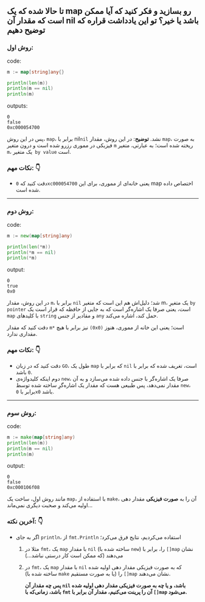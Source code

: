 ## تا حالا شده که یک map رو بسازید و فکر کنید که آیا ممکن است که مقدار آن nil باشد یا خیر؟ تو این یادداشت قراره که توضیح دهیم

### روش اول:

code: 
```go
m := map[string]any{}

println(len(m))
println(m == nil)
println(m)
```

outputs: 
```
0
false
0xc000054700
```
پس در این روش، `map`، برابر با nil`nil` نشد.
**توضیح**: در این روش، مقدار `map`، به صورت فیزیکی در مموری رزرو شده است و درون متغیر `m` ریخته شده است؛ به عبارتی، متغیر `m`، یک متغیر` by value` است.

### نکات مهم: 👇
- دقت کنید که `0xc000054700` یعنی خانه‌ای از مموری، برای این map اختصاص داده شده است.

---


### روش دوم:

code: 
```go
m := new(map[string]any)

println(len(*m))
println(*m == nil)
println(*m)
```

output: 
```
0
true
0x0
```
در این روش، مقدار `m`، برابر با `nil` شد؛ دلیل‌اش هم این است که متغیر m، یک متغیرِ `by pointer` است، یعنی صرفا یک اشاره‌گر است که به جایی از حافظه که قرار است یک `map` با کلیدهای `string` و مقادیر از جنس `any` حمل کند، اشاره می‌کند. 

دقت کنید که مقدار `m*` نیز برابر با هیچ `(0x0)` است؛ یعنی این خانه از مموری، هنوز مقداری ندارد.


### نکات مهم: 👇
-  دقت کنید که در زبان `GO`، طول یک `map` که برابر با `nil` است، تغریف شده که برابر با `0` باشد. 
- دوم اینکه کلیدواژه‌ی `new`، صرفا یک اشاره‌گر با جنس داده شده می‌سازد و به آن مقدار نمی‌دهد، پس طبیعی هست که مقدار یک اشاره‌گرِ ساخته شده توسط `new`، برابر با `0x0` باشد.



---



### روش سوم: 
code: 
```go
m := make(map[string]any)  
println(len(m))  
println(m == nil)  
println(m)
```

output: 
```
0
false
0xc000106f08
```
مانند روش اول، ساخت یک `map`، با استفاده از `make`، آن را به **صورت فیزیکی** مقدار دهی اولیه می‌کند و صحبت دیگری نمی‌ماند...

### آخرین نکته: 👇
- اگر به جای `println`، از `fmt.Println` استفاده می‌کردیم، نتایج فرق می‌کرد؛ 
	1. مثلا در `fmt`، یک `map` با مقدار `nil` (ساخته شده با `new`) را، برابر با `[]map` نشان می‌دهند (که ممکن است کار درستی نباشد...)
	   
	2. در `fmt`، یک `map` با مقدار `nil` که به صورت فیزیکی مقدار دهی اولیه شده (ساخته شده با `make` یا به صورت مستقیم) را `[]map` نشان می‌دهند.
	   
	   **پس چه مقدار آن `nil` باشد، و یا چه به صورت فیزیکی مقدار دهی اولیه شده باشد، زمانی‌که با `fmt` آن را پرینت می‌کنیم، مقدار آن برابر با `[]map` می‌شود.** 